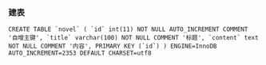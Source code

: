 ### 建表

``CREATE TABLE `novel` (
   `id` int(11) NOT NULL AUTO_INCREMENT COMMENT '自增主键',
   `title` varchar(100) NOT NULL COMMENT '标题',
   `content` text NOT NULL COMMENT '内容',
   PRIMARY KEY (`id`)
 ) ENGINE=InnoDB AUTO_INCREMENT=2353 DEFAULT CHARSET=utf8``

